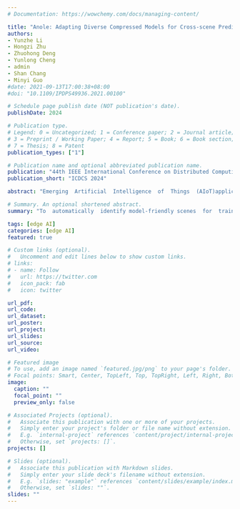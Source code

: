 ```yaml
---
# Documentation: https://wowchemy.com/docs/managing-content/

title: "Anole: Adapting Diverse Compressed Models for Cross-scene Prediction on Mobile Devices"
authors: 
- Yunzhe Li
- Hongzi Zhu 
- Zhuohong Deng
- Yunlong Cheng
- admin
- Shan Chang
- Minyi Guo
#date: 2021-09-13T17:00:38+08:00
#doi: "10.1109/IPDPS49936.2021.00100"

# Schedule page publish date (NOT publication's date).
publishDate: 2024

# Publication type.
# Legend: 0 = Uncategorized; 1 = Conference paper; 2 = Journal article;
# 3 = Preprint / Working Paper; 4 = Report; 5 = Book; 6 = Book section;
# 7 = Thesis; 8 = Patent
publication_types: ["1"]

# Publication name and optional abbreviated publication name.
publication: "44th IEEE International Conference on Distributed Computing Systems (ICDCS)"
publication_short: "ICDCS 2024"

abstract: "Emerging  Artificial  Intelligence  of  Things  (AIoT)applications  desire  online  prediction  using  deep  neural  network(DNN) models on mobile devices. However, due to the movementof devices,unfamiliartest samples constantly appear, significantlyaffecting   the   prediction   accuracy   of   a   pre-trained   DNN.   Inaddition,   unstable   network   connection   calls   for   local   modelinference. In this paper, we propose a light-weight scheme, calledAnole,  to  cope  with  the  local  DNN  model  inference  on  mobiledevices.  The  core  idea  of  Anole  is  to  first  establish  an  armyof  compact  DNN  models,  and  then  adaptively  select  the  modelfitting the current test sample best for online inference. The keyis  to  automatically  identifymodel-friendlyscenes  for  trainingscene-specific  DNN  models.  To  this  end,  we  design  a  weakly-supervised scene representation learning algorithm by combiningboth human heuristics and feature similarity in separating scenes.Moreover, we further train a model classifier to predict the best-fit scene-specific DNN model for each test sample. We implementAnole on different types of mobile devices and conduct extensivetrace-driven  and  real-world  experiments  based  on  unmannedaerial   vehicles   (UAVs).   The   results   demonstrate   that   Anoleoutwits  the  method  of  using  a  versatile  large  DNN  in  terms  ofprediction accuracy (4.5% higher), response time (33.1% faster)and  power  consumption  (45.1%  lower)."

# Summary. An optional shortened abstract.
summary: "To  automatically  identify model-friendly scenes  for  training scene-specific  DNN  models,  we  design  a  weakly-supervised scene representation learning algorithm by combining both human heuristics and feature similarity in separating scenes. Moreover, we further train a model classifier to predict the best-fit scene-specific DNN model for each test sample."

tags: [edge AI]
categories: [edge AI]
featured: true

# Custom links (optional).
#   Uncomment and edit lines below to show custom links.
# links:
# - name: Follow
#   url: https://twitter.com
#   icon_pack: fab
#   icon: twitter

url_pdf:
url_code:
url_dataset:
url_poster:
url_project:
url_slides:
url_source:
url_video:

# Featured image
# To use, add an image named `featured.jpg/png` to your page's folder. 
# Focal points: Smart, Center, TopLeft, Top, TopRight, Left, Right, BottomLeft, Bottom, BottomRight.
image:
  caption: ""
  focal_point: ""
  preview_only: false

# Associated Projects (optional).
#   Associate this publication with one or more of your projects.
#   Simply enter your project's folder or file name without extension.
#   E.g. `internal-project` references `content/project/internal-project/index.md`.
#   Otherwise, set `projects: []`.
projects: []

# Slides (optional).
#   Associate this publication with Markdown slides.
#   Simply enter your slide deck's filename without extension.
#   E.g. `slides: "example"` references `content/slides/example/index.md`.
#   Otherwise, set `slides: ""`.
slides: ""
---
```

